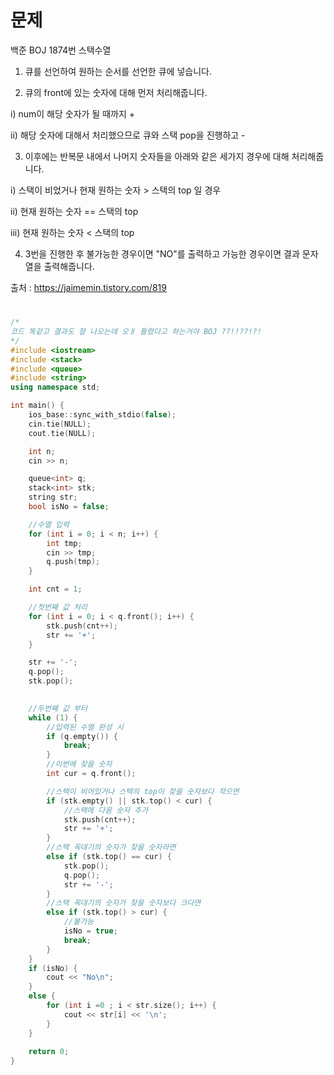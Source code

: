 # 문제
백준 BOJ 1874번 스택수열

1. 큐를 선언하여 원하는 순서를 선언한 큐에 넣습니다.

2. 큐의 front에 있는 숫자에 대해 먼저 처리해줍니다.

i) num이 해당 숫자가 될 때까지 +

ii) 해당 숫자에 대해서 처리했으므로 큐와 스택 pop을 진행하고 -

3. 이후에는 반복문 내에서 나머지 숫자들을 아래와 같은 세가지 경우에 대해 처리해줍니다.

i) 스택이 비었거나 현재 원하는 숫자 > 스택의 top 일 경우

ii) 현재 원하는 숫자 == 스택의 top

iii) 현재 원하는 숫자 < 스택의 top

4. 3번을 진행한 후 불가능한 경우이면 "NO"를 출력하고 가능한 경우이면 결과 문자열을 출력해줍니다.

출처 : https://jaimemin.tistory.com/819

# 
```cpp
/*
코드 똑같고 결과도 잘 나오는데 오ㅐ 틀렸다고 하는거야 BOJ ??!!??!?!
*/
#include <iostream>
#include <stack>
#include <queue>
#include <string>
using namespace std;

int main() {
	ios_base::sync_with_stdio(false);
	cin.tie(NULL);
	cout.tie(NULL);

	int n;
	cin >> n;

	queue<int> q;
	stack<int> stk;
	string str;
	bool isNo = false;

	//수열 입력
	for (int i = 0; i < n; i++) {
		int tmp;
		cin >> tmp;
		q.push(tmp);
	}

	int cnt = 1;

	//첫번째 값 처리
	for (int i = 0; i < q.front(); i++) {
		stk.push(cnt++);
		str += '+';
	}

	str += '-';
	q.pop();
	stk.pop();
	

	//두번째 값 부터
	while (1) {
		//입력된 수열 완성 시
		if (q.empty()) {
			break;
		}
		//이번에 찾을 숫자
		int cur = q.front();

		//스택이 비어있거나 스택의 top이 찾을 숫자보다 작으면
		if (stk.empty() || stk.top() < cur) {
			//스택에 다음 숫자 추가
			stk.push(cnt++);
			str += '+';
		}
		//스택 꼭대기의 숫자가 찾을 숫자라면
		else if (stk.top() == cur) {
			stk.pop();
			q.pop();
			str += '-';
		}
		//스택 꼭대기의 숫자가 찾을 숫자보다 크다면
		else if (stk.top() > cur) {
			//불가능
			isNo = true;
			break;
		}
	}
	if (isNo) {
		cout << "No\n";
	}
	else {
		for (int i =0 ; i < str.size(); i++) {
			cout << str[i] << '\n';
		}
	}
	
	return 0;
}
```

